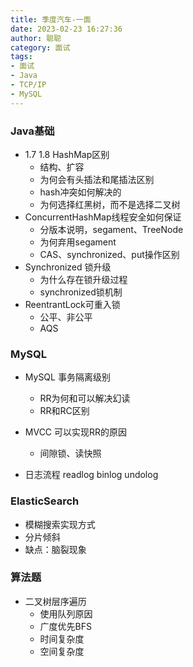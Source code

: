 ```yaml
---
title: 季度汽车-一面
date: 2023-02-23 16:27:36
author: 聪聪
category: 面试
tags:
- 面试
- Java
- TCP/IP
- MySQL
---
```


### Java基础

+ 1.7 1.8 HashMap区别
  + 结构、扩容
  + 为何会有头插法和尾插法区别
  + hash冲突如何解决的
  + 为何选择红黑树，而不是选择二叉树
+ ConcurrentHashMap线程安全如何保证
  + 分版本说明，segament、TreeNode
  + 为何弃用segament
  + CAS、synchronized、put操作区别
+ Synchronized 锁升级
  + 为什么存在锁升级过程
  + synchronized锁机制
+ ReentrantLock可重入锁
  + 公平、非公平
  + AQS

### MySQL

+ MySQL 事务隔离级别
  + RR为何和可以解决幻读
  + RR和RC区别
+ MVCC 可以实现RR的原因
  + 间隙锁、读快照

+ 日志流程 readlog binlog undolog

### ElasticSearch

+ 模糊搜索实现方式
+ 分片倾斜
+ 缺点：脑裂现象

### 算法题

+ 二叉树层序遍历
  + 使用队列原因
  + 广度优先BFS
  + 时间复杂度
  + 空间复杂度

